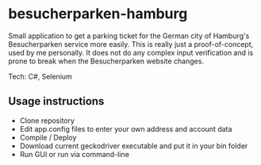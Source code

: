 # besucherparken-hamburg
Small application to get a parking ticket for the German city of Hamburg's Besucherparken service more easily.
This is really just a proof-of-concept, used by me personally. 
It does not do any complex input verification and is prone to break when the Besucherparken website changes.

Tech: C#, Selenium


## Usage instructions

* Clone repository
* Edit app.config files to enter your own address and account data
* Compile / Deploy
* Download current geckodriver executable and put it in your bin folder
* Run GUI or run via command-line
